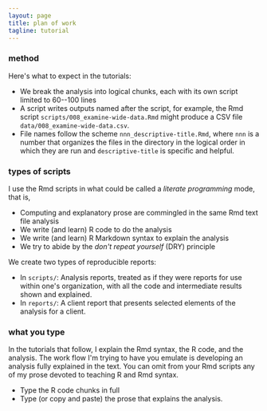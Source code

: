 ```yaml
---
layout: page
title: plan of work
tagline: tutorial
---
```


### method  

Here's what to expect in the tutorials: 

- We break the analysis into logical chunks, each with its own script limited to   60--100 lines 
- A script writes outputs named after the script, for example, the Rmd script  `scripts/008_examine-wide-data.Rmd` might produce a CSV file  `data/008_examine-wide-data.csv`. 
- File names follow the scheme `nnn_descriptive-title.Rmd`, where `nnn` is a number that organizes the files in the directory in the logical order in which they are run and `descriptive-title` is specific and helpful.


### types of scripts  

I use the Rmd scripts in what could be called a *literate programming* mode, that is, 

- Computing and explanatory prose are commingled in the same Rmd text file 
analysis 
- We write (and learn) R code to do the analysis 
- We write (and learn) R Markdown syntax to explain the analysis 
- We try to abide by the *don't repeat yourself* (DRY) principle 

We create two types of reproducible reports: 

- In  `scripts/`: Analysis reports, treated as if they were reports for use within one's organization, with all the code and intermediate results shown and explained.   
- In  `reports/`: A client report that presents selected elements of the analysis for a client.



### what you type

In the tutorials that follow, I explain the Rmd syntax, the R code, and the analysis. The work flow I'm trying to have you emulate is developing an analysis fully explained in the text. You can omit from your Rmd scripts any of my prose devoted to teaching R and Rmd syntax.  

- Type the R code chunks in full 
- Type (or copy and paste) the prose that explains the analysis. 


